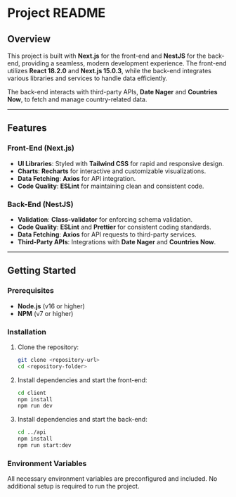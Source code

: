 # Project README

## Overview

This project is built with **Next.js** for the front-end and **NestJS** for the back-end, providing a seamless, modern development experience. The front-end utilizes **React 18.2.0** and **Next.js 15.0.3**, while the back-end integrates various libraries and services to handle data efficiently.

The back-end interacts with third-party APIs, **Date Nager** and **Countries Now**, to fetch and manage country-related data.

---

## Features

### Front-End (Next.js)

- **UI Libraries**: Styled with **Tailwind CSS** for rapid and responsive design.
- **Charts**: **Recharts** for interactive and customizable visualizations.
- **Data Fetching**: **Axios** for API integration.
- **Code Quality**: **ESLint** for maintaining clean and consistent code.

### Back-End (NestJS)

- **Validation**: **Class-validator** for enforcing schema validation.
- **Code Quality**: **ESLint** and **Prettier** for consistent coding standards.
- **Data Fetching**: **Axios** for API requests to third-party services.
- **Third-Party APIs**: Integrations with **Date Nager** and **Countries Now**.

---

## Getting Started

### Prerequisites

- **Node.js** (v16 or higher)
- **NPM** (v7 or higher)

### Installation

1. Clone the repository:

   ```bash
   git clone <repository-url>
   cd <repository-folder>
   ```

2. Install dependencies and start the front-end:

   ```bash
   cd client
   npm install
   npm run dev
   ```

3. Install dependencies and start the back-end:

   ```bash
   cd ../api
   npm install
   npm run start:dev
   ```

### Environment Variables

All necessary environment variables are preconfigured and included. No additional setup is required to run the project.
